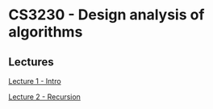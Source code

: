 # CS3230 - Design analysis of algorithms
## Lectures
[Lecture 1 - Intro]({{site.baseurl}}/2020-08-10-cs3230-lecture-1-recap-of-assymptops/)

[Lecture 2 - Recursion]({{site.baseurl}}/2020-08-18-cs3230-lecture-2/)
